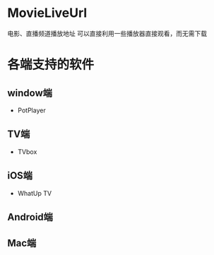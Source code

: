 # MovieLiveUrl
电影、直播频道播放地址
可以直接利用一些播放器直接观看，而无需下载

# 各端支持的软件
## window端
- PotPlayer


## TV端
- TVbox

## iOS端
- WhatUp TV

## Android端

## Mac端
